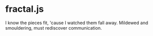 # fractal.js
I know the pieces fit, 'cause I watched them fall away. Mildewed and smouldering, must rediscover communication.

